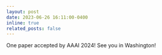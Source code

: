 ```yaml
---
layout: post
date: 2023-06-26 16:11:00-0400
inline: true
related_posts: false
---
```


One paper accepted by AAAI 2024! See you in Washington!
